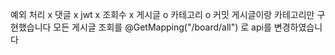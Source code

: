 예외 처리 x 댓글 x jwt x 조회수 x 게시글 o 카테고리 o 커밋
게시글이랑 카테고리만 구현했습니다 
모든 게시글 조회를 
@GetMapping("/board/all") 로 api를 변경하였습니다 

